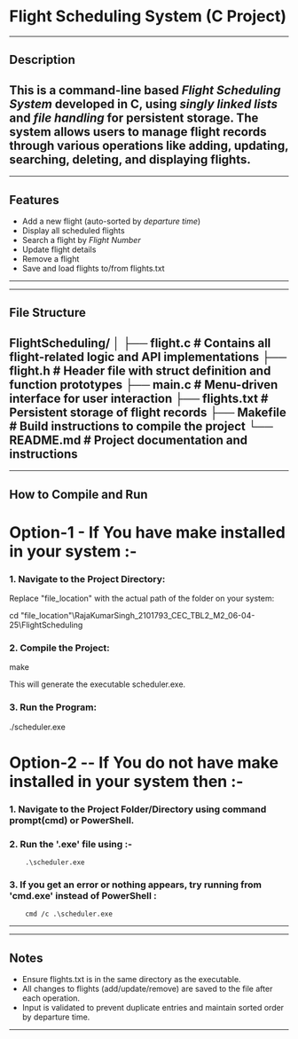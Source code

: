 # Flight Scheduling System (C Project)

---
## Description
This is a command-line based *Flight Scheduling System* developed in C, using *singly linked lists* and *file handling* for persistent storage. The system allows users to manage flight records through various operations like adding, updating, searching, deleting, and displaying flights.
---

---
## Features
- Add a new flight (auto-sorted by *departure time*)
- Display all scheduled flights
- Search a flight by *Flight Number*
- Update flight details
- Remove a flight
- Save and load flights to/from flights.txt
---

---
## File Structure
FlightScheduling/
│
├── flight.c         # Contains all flight-related logic and API implementations
├── flight.h         # Header file with struct definition and function prototypes
├── main.c           # Menu-driven interface for user interaction
├── flights.txt      # Persistent storage of flight records
├── Makefile         # Build instructions to compile the project
└── README.md        # Project documentation and instructions
---

---
## How to Compile and Run

# Option-1 - If You have make installed in your system :- 

### 1. Navigate to the Project Directory:
Replace "file_location" with the actual path of the folder on your system:

  cd "file_location"\RajaKumarSingh_2101793_CEC_TBL2_M2_06-04-25\FlightScheduling

### 2. Compile the Project:
  make

This will generate the executable scheduler.exe.
### 3. Run the Program:
  ./scheduler.exe


# Option-2 -- If You do not have make installed in your system then :-

### 1. Navigate to the Project Folder/Directory using command prompt(cmd) or PowerShell.

### 2. Run the '.exe' file using :-
        .\scheduler.exe

### 3. If you get an error or nothing appears, try running from 'cmd.exe' instead of PowerShell :
        cmd /c .\scheduler.exe
---

---
## Notes
- Ensure flights.txt is in the same directory as the executable.
- All changes to flights (add/update/remove) are saved to the file after each operation.
- Input is validated to prevent duplicate entries and maintain sorted order by departure time.
---